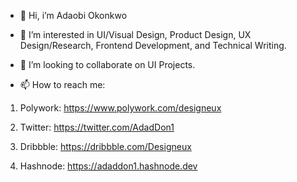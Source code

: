 - 👋 Hi, i’m Adaobi Okonkwo
- 👀 I’m interested in UI/Visual Design, Product Design, UX Design/Research, Frontend Development, and Technical Writing.

- 💞️ I’m looking to collaborate on UI Projects.
- 📫 How to reach me:
1. Polywork: https://www.polywork.com/designeux

2. Twitter: https://twitter.com/AdadDon1

3. Dribbble: https://dribbble.com/Designeux

4. Hashnode: https://adaddon1.hashnode.dev

<!---
Designeux/Designeux is a ✨ special ✨ repository because its `README.md` (this file) appears on your GitHub profile.
You can click the Preview link to take a look at your changes.
--->

